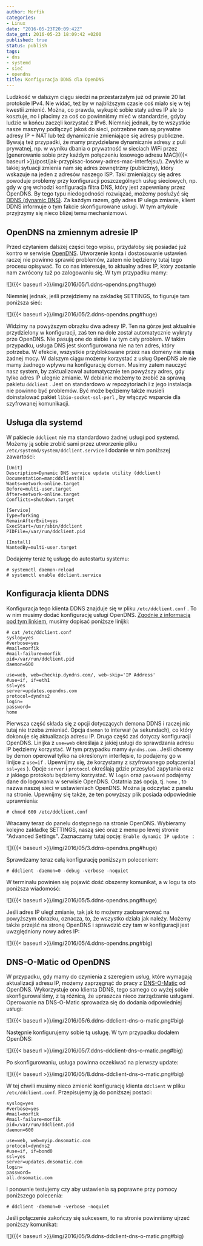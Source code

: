 ```yaml
---
author: Morfik
categories:
- Linux
date: "2016-05-23T20:09:42Z"
date_gmt: 2016-05-23 18:09:42 +0200
published: true
status: publish
tags:
- dns
- systemd
- sieć
- opendns
title: Konfiguracja DDNS dla OpenDNS
---
```


Ludzkość w dalszym ciągu siedzi na przestarzałym już od prawie 20 lat protokole IPv4. Nie widać, też
by w najbliższym czasie coś miało się w tej kwestii zmienić. Można, co prawda, wykupić sobie stały
adres IP ale to kosztuje, no i płacimy za coś co powinniśmy mieć w standardzie, gdyby ludzie w końcu
zaczęli korzystać z IPv6. Niemniej jednak, by te wszystkie nasze maszyny podłączyć jakoś do sieci,
potrzebne nam są prywatne adresy IP + NAT lub też dynamicznie zmieniające się adresy publiczne.
Bywają też przypadki, że mamy przydzielane dynamicznie adresy z puli prywatnej, np. w wyniku dbania
o prywatność w sieciach WiFi przez [generowanie sobie przy każdym połączeniu losowego adresu
MAC]({{< baseurl >}}/post/jak-przypisac-losowy-adres-mac-interfejsu/). Zwykle w takiej sytuacji
zmienia nam się adres zewnętrzny (publiczny), który wskazuje na jeden z adresów naszego ISP. Taki
zmieniający się adres powoduje problemy przy konfiguracji poszczególnych usług sieciowych, np. gdy w
grę wchodzi konfiguracja filtra DNS, który jest zapewniany przez OpenDNS. By tego typu niedogodności
rozwiązać, możemy posłużyć się [DDNS (dynamic DNS)](https://pl.wikipedia.org/wiki/DDNS). Za każdym
razem, gdy adres IP ulega zmianie, klient DDNS informuje o tym fakcie skonfigurowane usługi. W tym
artykule przyjrzymy się nieco bliżej temu mechanizmowi.

<!--more-->
## OpenDNS na zmiennym adresie IP

Przed czytaniem dalszej części tego wpisu, przydałoby się posiadać już kontro w serwisie
[OpenDNS](https://www.opendns.com/). Utworzenie konta i dostosowanie ustawień raczej nie powinno
sprawić problemów, zatem nie będziemy tutaj tego procesu opisywać. To co nas interesuje, to aktualny
adres IP, który zostanie nam zwrócony tuż po zalogowaniu się. W tym przypadku mamy:

![]({{< baseurl >}}/img/2016/05/1.ddns-opendns.png#huge)

Niemniej jednak, jeśli przejdziemy na zakładkę SETTINGS, to figuruje tam poniższa sieć:

![]({{< baseurl >}}/img/2016/05/2.ddns-opendns.png#huge)

Widzimy na powyższym obrazku dwa adresy IP. Ten na górze jest aktualnie przydzielony w konfiguracji,
zaś ten na dole został automatycznie wykryty prze OpenDNS. Nie pasują one do siebie i w tym cały
problem. W takim przypadku, usługa DNS jest skonfigurowana nie na ten adres, który potrzeba. W
efekcie, wszystkie przyblokowane przez nas domeny nie mają żadnej mocy. W dalszym ciągu możemy
korzystać z usług OpenDNS ale nie mamy żadnego wpływu na konfigurację domen. Musimy zatem nauczyć
nasz system, by zaktualizował automatycznie ten powyższy adres, gdy tylko adres IP ulegnie zmianie.
W debianie możemy to zrobić za sprawą pakietu `ddclient` . Jest on standardowo w repozytoriach i z
jego instalacja nie powinno być problemów. Być może będziemy także musieli doinstalować pakiet
`libio-socket-ssl-perl` , by włączyć wsparcie dla szyfrowanej komunikacji.

## Usługa dla systemd

W pakiecie `ddclient` nie ma standardowo żadnej usługi pod systemd. Możemy ją sobie zrobić sami
przez utworzenie pliku `/etc/systemd/system/ddclient.service` i dodanie w nim poniższej zawartości:

    [Unit]
    Description=Dynamic DNS service update utility (ddclient)
    Documentation=man:ddclient(8)
    Wants=network-online.target
    Before=multi-user.target
    After=network-online.target
    Conflicts=shutdown.target

    [Service]
    Type=forking
    RemainAfterExit=yes
    ExecStart=/usr/sbin/ddclient
    PIDFile=/var/run/ddclient.pid

    [Install]
    WantedBy=multi-user.target

Dodajemy teraz tę usługę do autostartu systemu:

    # systemctl daemon-reload
    # systemctl enable ddclient.service

## Konfiguracja klienta DDNS

Konfiguracja tego klienta DDNS znajduje się w pliku `/etc/ddclient.conf` . To w nim musimy dodać
konfigurację usługi OpenDNS. [Zgodnie z informacją pod tym
linkiem](https://support.opendns.com/hc/en-us/articles/227987727), musimy dopisać poniższe linijki:

    # cat /etc/ddclient.conf
    syslog=yes
    #verbose=yes
    #mail=morfik
    #mail-failure=morfik
    pid=/var/run/ddclient.pid
    daemon=600

    use=web, web=checkip.dyndns.com/, web-skip='IP Address'
    #use=if, if=eth1
    ssl=yes
    server=updates.opendns.com
    protocol=dyndns2
    login=
    password=
    home

Pierwsza część składa się z opcji dotyczących demona DDNS i raczej nic tutaj nie trzeba zmieniać.
Opcja `daemon` to interwał (w sekundach), co który dokonuje się aktualizacja adresu IP. Druga część
zaś dotyczy konfiguracji OpenDNS. Linijka z `use=web` określaja z jakiej usługi do sprawdzania
adresu IP będziemy korzystać. W tym przypadku mamy `dyndns.com` . Jeśli chcemy by demon operował
tylko na określonym interfejsie, to podajemy go w linijce z `use=if` . Upewnijmy się, że korzystamy
z szyfrowanego połączenia( `ssl=yes` ). Opcje `server` i `protocol` określają gdzie przesyłać
zapytania oraz z jakiego protokołu będziemy korzystać. W `login` oraz `password` podajemy dane do
logowania w serwisie OpenDNS. Ostatnia zaś opcja, tj. `home` , to nazwa naszej sieci w ustawieniach
OpenDNS. Można ją odczytać z panelu na stronie. Upewnijmy się także, że ten powyższy plik posiada
odpowiednie uprawnienia:

    # chmod 600 /etc/ddclient.conf

Wracamy teraz do panelu dostępnego na stronie OpenDNS. Wybieramy kolejno zakładkę SETTINGS, naszą
sieć oraz z menu po lewej stronie "Advanced Settings". Zaznaczamy tutaj opcję: `Enable dynamic IP
update ` :

![]({{< baseurl >}}/img/2016/05/3.ddns-opendns.png#huge)

Sprawdzamy teraz całą konfigurację poniższym poleceniem:

    # ddclient -daemon=0 -debug -verbose -noquiet

W terminalu powinien się pojawić dość obszerny komunikat, a w logu ta oto poniższa wiadomość:

![]({{< baseurl >}}/img/2016/05/5.ddns-opendns.png#huge)

Jeśli adres IP uległ zmianie, tak jak to możemy zaobserwować na powyższym obrazku, oznacza, to, że
wszystko działa jak należy. Możemy także przejść na stronę OpenDNS i sprawdzić czy tam w
konfiguracji jest uwzględniony nowy adres IP:

![]({{< baseurl >}}/img/2016/05/4.ddns-opendns.png#big)

## DNS-O-Matic od OpenDNS

W przypadku, gdy mamy do czynienia z szeregiem usług, które wymagają aktualizacji adresu IP, możemy
zaprzęgnąć do pracy z [DNS-O-Matic](http://www.dnsomatic.com/) od OpenDNS. Wykorzystuje ono klienta
DDNS, tego samego co wyżej sobie skonfigurowaliśmy, z tą różnicą, że upraszcza nieco zarządzanie
usługami. Operowanie na DNS-O-Matic sprowadza się do dodania odpowiedniej usługi:

![]({{< baseurl >}}/img/2016/05/6.ddns-ddclient-dns-o-matic.png#big)

Następnie konfigurujemy sobie tą usługę. W tym przypadku dodałem OpenDNS:

![]({{< baseurl >}}/img/2016/05/7.ddns-ddclient-dns-o-matic.png#big)

Po skonfigurowaniu, usługa powinna oczekiwać na pierwszy update:

![]({{< baseurl >}}/img/2016/05/8.ddns-ddclient-dns-o-matic.png#big)

W tej chwili musimy nieco zmienić konfigurację klienta `ddclient` w pliku `/etc/ddclient.conf`.
Przepisujemy ją do poniższej postaci:

    syslog=yes
    #verbose=yes
    #mail=morfik
    #mail-failure=morfik
    pid=/var/run/ddclient.pid
    daemon=600

    use=web, web=myip.dnsomatic.com
    protocol=dyndns2
    #use=if, if=bond0
    ssl=yes
    server=updates.dnsomatic.com
    login=
    password=
    all.dnsomatic.com

I ponownie testujemy czy aby ustawienia są poprawne przy pomocy poniższego polecenia:

    # ddclient -daemon=0 -verbose -noquiet

Jeśli połączenie zakończy się sukcesem, to na stronie powinniśmy ujrzeć poniższy komunikat:

![]({{< baseurl >}}/img/2016/05/9.ddns-ddclient-dns-o-matic.png#big)
